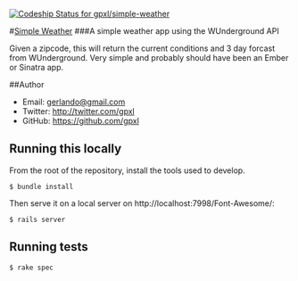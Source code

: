 [ ![Codeship Status for gpxl/simple-weather](https://codeship.com/projects/b372c4a0-7a7c-0133-33b8-22676f811343/status?branch=master)](https://codeship.com/projects/119146)

#[Simple Weather](https://simp-weather.herokuapp.com)
###A simple weather app using the WUnderground API

Given a zipcode, this will return the current conditions and 3 day forcast from WUnderground. Very simple and probably should have been an Ember or Sinatra app.

##Author
- Email: gerlando@gmail.com
- Twitter: http://twitter.com/gpxl
- GitHub: https://github.com/gpxl

## Running this locally

From the root of the repository, install the tools used to develop.

    $ bundle install

Then serve it on a local server on http://localhost:7998/Font-Awesome/:

    $ rails server

## Running tests

    $ rake spec

